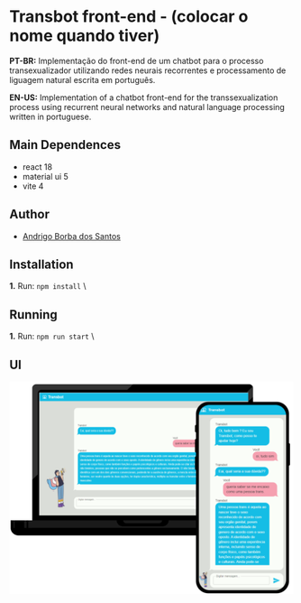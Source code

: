# Transbot front-end - (colocar o nome quando tiver)

**PT-BR:** Implementação do front-end de um chatbot para o processo transexualizador utilizando redes neurais recorrentes e processamento de liguagem natural escrita em português.

**EN-US:** Implementation of a chatbot front-end for the transsexualization process using recurrent neural networks and natural language processing written in portuguese.

## Main Dependences
- react 18
- material ui 5
- vite 4

## Author

- [Andrigo Borba dos Santos](https://github.com/andrigoBS)

## Installation
**1.** Run: `npm install` \

## Running
**1.** Run: `npm run start` \

## UI
![summary](src/icons/exemple/exemple.png)
